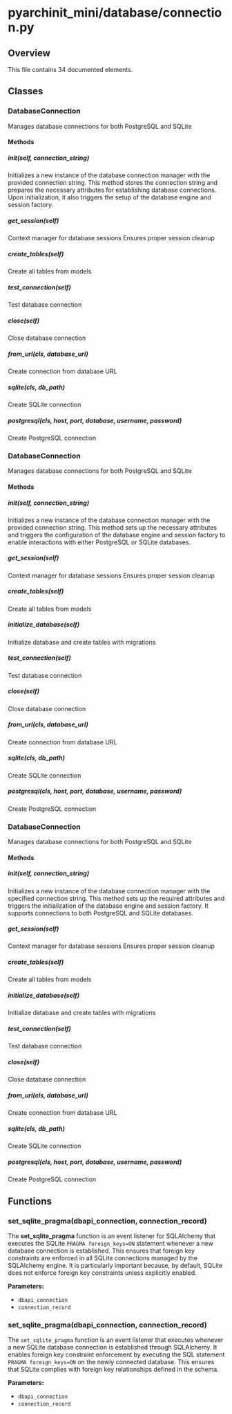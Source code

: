 # pyarchinit_mini/database/connection.py

## Overview

This file contains 34 documented elements.

## Classes

### DatabaseConnection

Manages database connections for both PostgreSQL and SQLite

#### Methods

##### __init__(self, connection_string)

Initializes a new instance of the database connection manager with the provided connection string. This method stores the connection string and prepares the necessary attributes for establishing database connections. Upon initialization, it also triggers the setup of the database engine and session factory.

##### get_session(self)

Context manager for database sessions
Ensures proper session cleanup

##### create_tables(self)

Create all tables from models

##### test_connection(self)

Test database connection

##### close(self)

Close database connection

##### from_url(cls, database_url)

Create connection from database URL

##### sqlite(cls, db_path)

Create SQLite connection

##### postgresql(cls, host, port, database, username, password)

Create PostgreSQL connection

### DatabaseConnection

Manages database connections for both PostgreSQL and SQLite

#### Methods

##### __init__(self, connection_string)

Initializes a new instance of the database connection manager with the provided connection string. This method sets up the necessary attributes and triggers the configuration of the database engine and session factory to enable interactions with either PostgreSQL or SQLite databases.

##### get_session(self)

Context manager for database sessions
Ensures proper session cleanup

##### create_tables(self)

Create all tables from models

##### initialize_database(self)

Initialize database and create tables with migrations

##### test_connection(self)

Test database connection

##### close(self)

Close database connection

##### from_url(cls, database_url)

Create connection from database URL

##### sqlite(cls, db_path)

Create SQLite connection

##### postgresql(cls, host, port, database, username, password)

Create PostgreSQL connection

### DatabaseConnection

Manages database connections for both PostgreSQL and SQLite

#### Methods

##### __init__(self, connection_string)

Initializes a new instance of the database connection manager with the specified connection string. This method sets up the required attributes and triggers the initialization of the database engine and session factory. It supports connections to both PostgreSQL and SQLite databases.

##### get_session(self)

Context manager for database sessions
Ensures proper session cleanup

##### create_tables(self)

Create all tables from models

##### initialize_database(self)

Initialize database and create tables with migrations

##### test_connection(self)

Test database connection

##### close(self)

Close database connection

##### from_url(cls, database_url)

Create connection from database URL

##### sqlite(cls, db_path)

Create SQLite connection

##### postgresql(cls, host, port, database, username, password)

Create PostgreSQL connection

## Functions

### set_sqlite_pragma(dbapi_connection, connection_record)

The **set_sqlite_pragma** function is an event listener for SQLAlchemy that executes the SQLite `PRAGMA foreign_keys=ON` statement whenever a new database connection is established. This ensures that foreign key constraints are enforced in all SQLite connections managed by the SQLAlchemy engine. It is particularly important because, by default, SQLite does not enforce foreign key constraints unless explicitly enabled.

**Parameters:**
- `dbapi_connection`
- `connection_record`

### set_sqlite_pragma(dbapi_connection, connection_record)

The `set_sqlite_pragma` function is an event listener that executes whenever a new SQLite database connection is established through SQLAlchemy. It enables foreign key constraint enforcement by executing the SQL statement `PRAGMA foreign_keys=ON` on the newly connected database. This ensures that SQLite complies with foreign key relationships defined in the schema.

**Parameters:**
- `dbapi_connection`
- `connection_record`

